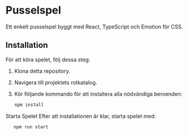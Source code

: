 # Pusselspel

Ett enkelt pusselspel byggt med React, TypeScript och Emotion för CSS.

## Installation

För att köra spelet, följ dessa steg:

1. Klona detta repository.
2. Navigera till projektets rotkatalog.
3. Kör följande kommando för att installera alla nödvändiga beroenden:

   ```bash
   npm install
Starta Spelet
Efter att installationen är klar, starta spelet med:

```bash
   npm run start

